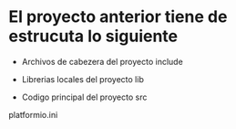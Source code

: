 # El proyecto anterior tiene de estrucuta lo siguiente

- Archivos de cabezera del proyecto
include

- Librerias locales del proyecto
lib

- Codigo principal del proyecto
src


platformio.ini